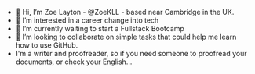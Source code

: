 - 👋 Hi, I’m Zoe Layton - @ZoeKLL - based near Cambridge in the UK.
- 👀 I’m interested in a career change into tech
- 🌱 I’m currently waiting to start a Fullstack Bootcamp
- 💞️ I’m looking to collaborate on simple tasks that could help me learn how to use GitHub.
- I'm a writer and proofreader, so if you need someone to proofread your documents, or check your English...


<!---
ZoeKLL/ZoeKLL is a ✨ special ✨ repository because its `README.md` (this file) appears on your GitHub profile.
You can click the Preview link to take a look at your changes.
--->
